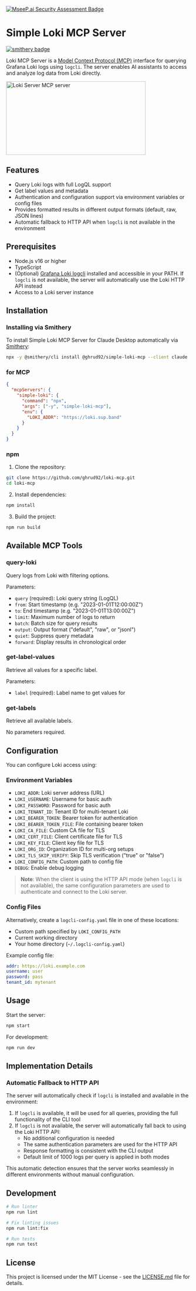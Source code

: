 [![MseeP.ai Security Assessment Badge](https://mseep.net/pr/ghrud92-simple-loki-mcp-badge.png)](https://mseep.ai/app/ghrud92-simple-loki-mcp)

# Simple Loki MCP Server

[![smithery badge](https://smithery.ai/badge/@ghrud92/simple-loki-mcp)](https://smithery.ai/server/@ghrud92/simple-loki-mcp)

Loki MCP Server is a [Model Context Protocol (MCP)](https://github.com/modelcontextprotocol/mcp) interface for querying Grafana Loki logs using `logcli`. The server enables AI assistants to access and analyze log data from Loki directly.

<a href="https://glama.ai/mcp/servers/@ghrud92/loki-mcp">
  <img width="380" height="200" src="https://glama.ai/mcp/servers/@ghrud92/loki-mcp/badge" alt="Loki Server MCP server" />
</a>

## Features

- Query Loki logs with full LogQL support
- Get label values and metadata
- Authentication and configuration support via environment variables or config files
- Provides formatted results in different output formats (default, raw, JSON lines)
- Automatic fallback to HTTP API when `logcli` is not available in the environment

## Prerequisites

- Node.js v16 or higher
- TypeScript
- (Optional) [Grafana Loki logcli](https://grafana.com/docs/loki/latest/tools/logcli/) installed and accessible in your PATH. If `logcli` is not available, the server will automatically use the Loki HTTP API instead
- Access to a Loki server instance

## Installation

### Installing via Smithery

To install Simple Loki MCP Server for Claude Desktop automatically via [Smithery](https://smithery.ai/server/@ghrud92/simple-loki-mcp):

```bash
npx -y @smithery/cli install @ghrud92/simple-loki-mcp --client claude
```

### for MCP

```json
{
  "mcpServers": {
    "simple-loki": {
      "command": "npx",
      "args": ["-y", "simple-loki-mcp"],
      "env": {
        "LOKI_ADDR": "https://loki.sup.band"
      }
    }
  }
}
```

### npm

1. Clone the repository:

```bash
git clone https://github.com/ghrud92/loki-mcp.git
cd loki-mcp
```

2. Install dependencies:

```bash
npm install
```

3. Build the project:

```bash
npm run build
```

## Available MCP Tools

### query-loki

Query logs from Loki with filtering options.

Parameters:

- `query` (required): Loki query string (LogQL)
- `from`: Start timestamp (e.g. "2023-01-01T12:00:00Z")
- `to`: End timestamp (e.g. "2023-01-01T13:00:00Z")
- `limit`: Maximum number of logs to return
- `batch`: Batch size for query results
- `output`: Output format ("default", "raw", or "jsonl")
- `quiet`: Suppress query metadata
- `forward`: Display results in chronological order

### get-label-values

Retrieve all values for a specific label.

Parameters:

- `label` (required): Label name to get values for

### get-labels

Retrieve all available labels.

No parameters required.

## Configuration

You can configure Loki access using:

### Environment Variables

- `LOKI_ADDR`: Loki server address (URL)
- `LOKI_USERNAME`: Username for basic auth
- `LOKI_PASSWORD`: Password for basic auth
- `LOKI_TENANT_ID`: Tenant ID for multi-tenant Loki
- `LOKI_BEARER_TOKEN`: Bearer token for authentication
- `LOKI_BEARER_TOKEN_FILE`: File containing bearer token
- `LOKI_CA_FILE`: Custom CA file for TLS
- `LOKI_CERT_FILE`: Client certificate file for TLS
- `LOKI_KEY_FILE`: Client key file for TLS
- `LOKI_ORG_ID`: Organization ID for multi-org setups
- `LOKI_TLS_SKIP_VERIFY`: Skip TLS verification ("true" or "false")
- `LOKI_CONFIG_PATH`: Custom path to config file
- `DEBUG`: Enable debug logging

> **Note**: When the client is using the HTTP API mode (when `logcli` is not available), the same configuration parameters are used to authenticate and connect to the Loki server.

### Config Files

Alternatively, create a `logcli-config.yaml` file in one of these locations:

- Custom path specified by `LOKI_CONFIG_PATH`
- Current working directory
- Your home directory (`~/.logcli-config.yaml`)

Example config file:

```yaml
addr: https://loki.example.com
username: user
password: pass
tenant_id: mytenant
```

## Usage

Start the server:

```bash
npm start
```

For development:

```bash
npm run dev
```

## Implementation Details

### Automatic Fallback to HTTP API

The server will automatically check if `logcli` is installed and available in the environment:

1. If `logcli` is available, it will be used for all queries, providing the full functionality of the CLI tool
2. If `logcli` is not available, the server will automatically fall back to using the Loki HTTP API:
   - No additional configuration is needed
   - The same authentication parameters are used for the HTTP API
   - Response formatting is consistent with the CLI output
   - Default limit of 1000 logs per query is applied in both modes

This automatic detection ensures that the server works seamlessly in different environments without manual configuration.

## Development

```bash
# Run linter
npm run lint

# Fix linting issues
npm run lint:fix

# Run tests
npm run test
```

## License

This project is licensed under the MIT License - see the [LICENSE.md](LICENSE.md) file for details.